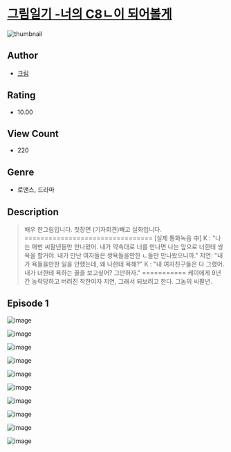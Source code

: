 # [그림일기 -너의 C8ㄴ이 되어볼게](https://comic.naver.com/challenge/list?titleId=811364)
![thumbnail](https://image-comic.pstatic.net/user_contents_data/challenge_comic/2023/05/25/367007/upload_7365409807368794161_480x623.jpeg)

## Author
- [크림](https://comic.naver.com/artistTitle?id=367007)

## Rating
- 10.00

## View Count
- 220

## Genre
- 로맨스, 드라마

## Description
> 배우 한그림입니다. 첫장면 (기자회견)빼고 실화입니다. ================================ [실제 통화녹음 中] K : "나는 매번 씨팔년들만 만나왔어. 내가 약속대로 너를 만나면 나는 앞으로 너한테 쌍욕을 할거야. 내가 만난 여자들은 쌍욕들을만한 ㄴ들만 만나왔으니까." 지연: "내가 욕들을만한 일을 안했는데, 왜 나한테 욕해?" K : "내 여자친구들은 다 그랬어. 내가 너한테 욕하는 꼴을 보고싶어? 그만하자." =========== 케이에게 9년간 농락당하고 버려진 착한여자 지연, 그래서 되보려고 한다. 그놈의 씨팔년.


## Episode 1
![image](https://image-comic.pstatic.net/user_contents_data/challenge_comic/2023/05/25/367007/upload_3474076549931885158.jpeg)

![image](https://image-comic.pstatic.net/user_contents_data/challenge_comic/2023/05/25/367007/upload_7161394527921582180.jpeg)

![image](https://image-comic.pstatic.net/user_contents_data/challenge_comic/2023/05/25/367007/upload_3617574894807627577.jpeg)

![image](https://image-comic.pstatic.net/user_contents_data/challenge_comic/2023/05/25/367007/upload_4062920195444193377.jpeg)

![image](https://image-comic.pstatic.net/user_contents_data/challenge_comic/2023/05/27/367007/upload_3919034806053122105.jpeg)

![image](https://image-comic.pstatic.net/user_contents_data/challenge_comic/2023/05/25/367007/upload_7147832961791113520.jpeg)

![image](https://image-comic.pstatic.net/user_contents_data/challenge_comic/2023/05/25/367007/upload_3979264949165766963.jpeg)

![image](https://image-comic.pstatic.net/user_contents_data/challenge_comic/2023/05/26/367007/upload_7075824828593352760.jpeg)

![image](https://image-comic.pstatic.net/user_contents_data/challenge_comic/2023/05/27/367007/upload_3919649419383039537.jpeg)

![image](https://image-comic.pstatic.net/user_contents_data/challenge_comic/2023/05/27/367007/upload_3473793056169867569.jpeg)
